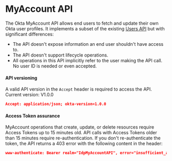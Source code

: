 # MyAccount API

<x-lifecycle class="oie"></x-lifecycle>

The Okta MyAccount API allows end users to fetch and update their own Okta user profiles. It implements a subset of the existing [Users API](/openapi/okta-management/management/tag/User/) but with significant differences:

* The API doesn't expose information an end user shouldn't have access to.
* The API doesn't support lifecycle operations.
* All operations in this API implicitly refer to the user making the API call. No user ID is needed or even accepted.

#### API versioning

A valid API version in the `Accept` header is required to access the API. Current version: V1.0.0

```json
Accept: application/json; okta-version=1.0.0
```

#### Access Token assurance

MyAccount operations that create, update, or delete resources require Access Tokens up to 15 minutes old. API calls with Access Tokens older than 15 minutes require re-authentication. If you don't re-authenticate the token, the API returns a 403 error with the following content in the header:

```json
www-authenticate: Bearer realm="IdpMyAccountAPI", error="insufficient_authentication_context", error_description="The access token requires additional assurance to access the resource", max_age=900
```